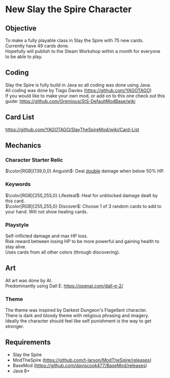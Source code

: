 # New Slay the Spire Character

## Objective
To make a fully playable class in Slay the Spire with 75 new cards. <br />
Currently have 49 cards done. <br />
Hopefully will publish to the Steam Workshop within a month for everyone to be able to play. <br />

## Coding
Slay the Spire is fully build in Java so all coding was done using Java. <br />
All coding was done by Tiago Davies (https://github.com/YAGOTAGO) <br />
If you would like to make your own mod, or add on to this one check out this guide: https://github.com/Gremious/StS-DefaultModBase/wiki

## Card List
https://github.com/YAGOTAGO/SlayTheSpireMod/wiki/Card-List

## Mechanics

### Character Starter Relic
$\color[RGB]{139,0,0} Anguish$: Deal <ins>double</ins> damage when below 50% HP. <br />

### Keywords
$\color[RGB]{255,255,0} Lifesteal$: Heal for unblocked damage dealt by this card. <br />
$\color[RGB]{255,255,0} Discover$: Choose 1 of 3 random cards to add to your hand. Will not show healing cards. <br />

### Playstyle
Self-inflicted damage and max HP loss. <br />
Risk reward between losing HP to be more powerful and gaining health to stay alive. <br />
Uses cards from all other colors (through discovering).


## Art
All art was done by AI. <br />
Predominantly using Dall E: https://openai.com/dall-e-2/
### Theme
The theme was inspired by Darkest Dungeon's Flagellant character. <br /> 
There is dark and bloody theme with religious phrasing and imagery. <br />
Ideally the character should feel like self punishment is the way to get stronger.

## Requirements
* Slay the Spire
* ModTheSpire (https://github.com/t-larson/ModTheSpire/releases)
* BaseMod (https://github.com/daviscook477/BaseMod/releases)
* Java 8+
